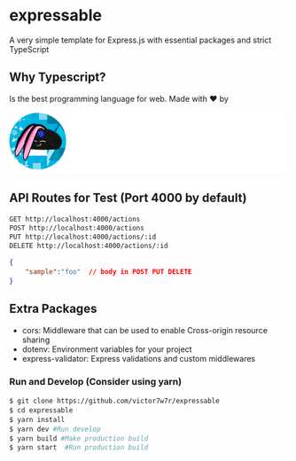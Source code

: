 # expressable

A very simple template for Express.js with essential packages and strict TypeScript

## Why Typescript?

Is the best programming language for web. Made with ❤️ by

![Alt text](src/assets/brandwhite.png?raw=true "Ttile")

## API Routes for Test (Port 4000 by default)

``` Plain Text
GET http://localhost:4000/actions
POST http://localhost:4000/actions
PUT http://localhost:4000/actions/:id 
DELETE http://localhost:4000/actions/:id
```

``` JSON
{
    "sample":"foo"  // body in POST PUT DELETE
}
```

## Extra Packages

- cors: Middleware that can be used to enable Cross-origin resource sharing
- dotenv: Environment variables for your project
- express-validator: Express validations and custom middlewares

### Run and Develop (Consider using yarn)

``` bash
$ git clone https://github.com/victor7w7r/expressable
$ cd expressable
$ yarn install
$ yarn dev #Run develop
$ yarn build #Make production build
$ yarn start  #Run production build
```
